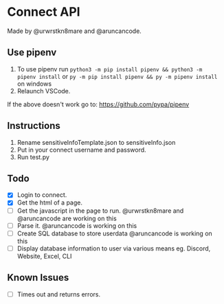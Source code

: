 # Connect API

Made by @urwrstkn8mare and @aruncancode.

## Use pipenv

1. To use pipenv run
   `python3 -m pip install pipenv && python3 -m pipenv install` or
   `py -m pip install pipenv && py -m pipenv install` on windows
2. Relaunch VSCode.

If the above doesn't work go to: <https://github.com/pypa/pipenv>

## Instructions

1. Rename sensitiveInfoTemplate.json to sensitiveInfo.json
2. Put in your connect username and password.
3. Run test.py

## Todo

- [x] Login to connect.
- [x] Get the html of a page.
- [ ] Get the javascript in the page to run. @urwrstkn8mare and @aruncancode are working on this
- [ ] Parse it. @aruncancode is working on this
- [ ] Create SQL database to store userdata @aruncancode is working on this
- [ ] Display database information to user via various means eg. Discord, Website, Excel, CLI

## Known Issues

- [ ] Times out and returns errors.
